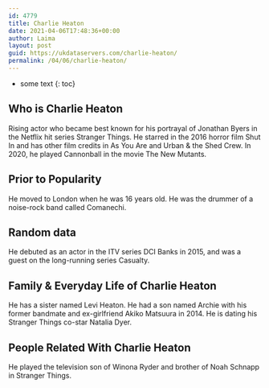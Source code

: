 ```yaml
---
id: 4779
title: Charlie Heaton
date: 2021-04-06T17:48:36+00:00
author: Laima
layout: post
guid: https://ukdataservers.com/charlie-heaton/
permalink: /04/06/charlie-heaton/
---
```


* some text
{: toc}


## Who is Charlie Heaton
                  
                  
                  
Rising actor who became best known for his portrayal of Jonathan Byers in the Netflix hit series Stranger Things. He starred in the 2016 horror film Shut In and has other film credits in As You Are and Urban & the Shed Crew. In 2020, he played Cannonball in the movie The New Mutants. 
                  
              
            
              
            
                
                
                
## Prior to Popularity
                  
                  
                  
He moved to London when he was 16 years old. He was the drummer of a noise-rock band called Comanechi. 
                  
              
            
              
            
                
                
                
## Random data
                  
                  
                  
He debuted as an actor in the ITV series DCI Banks in 2015, and was a guest on the long-running series Casualty.
                  
              
            
              
            
                
                
                
## Family & Everyday Life of Charlie Heaton
                  
                  
                  
He has a sister named Levi Heaton. He had a son named Archie with his former bandmate and ex-girlfriend Akiko Matsuura in 2014. He is dating his Stranger Things co-star Natalia Dyer.
                  
              
            
              
            
                
                
                
## People Related With Charlie Heaton
                  
                  
                  
He played the television son of Winona Ryder and brother of Noah Schnapp in Stranger Things.
                  
              
            
              
            
                
              
            
              
              
            
            
              
            
          
          
          